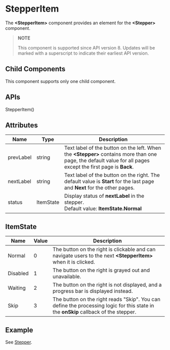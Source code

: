 # StepperItem

The **\<StepperItem>** component provides an element for the **\<Stepper>** component.


>  **NOTE**
>
>  This component is supported since API version 8. Updates will be marked with a superscript to indicate their earliest API version.


## Child Components

This component supports only one child component.


## APIs

StepperItem()


## Attributes

| Name| Type| Description|
| -------- | -------- | -------- |
| prevLabel | string | Text label of the button on the left. When the **\<Stepper>** contains more than one page, the default value for all pages except the first page is **Back**.|
| nextLabel | string | Text label of the button on the right. The default value is **Start** for the last page and **Next** for the other pages.|
| status | ItemState | Display status of **nextLabel** in the stepper.<br>Default value: **ItemState.Normal**|

## ItemState

|   Name   |   Value   | Description|
| -------- | -------- |-------- |
| Normal |  0  |The button on the right is clickable and can navigate users to the next **\<StepperItem>** when it is clicked.|
| Disabled |  1  |The button on the right is grayed out and unavailable.|
| Waiting |  2  | The button on the right is not displayed, and a progress bar is displayed instead.|
| Skip |  3  |The button on the right reads "Skip". You can define the processing logic for this state in the **onSkip** callback of the stepper.|


## Example

See [Stepper](ts-basic-components-stepper.md).
